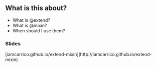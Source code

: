 ## What is this about?

* What is @extend?
* What is @mixin?
* When should I use them?

### Slides

<div class="slides-link">[iamcarrico.github.io/extend-mixin](http://iamcarrico.github.io/extend-mixin)</div>
